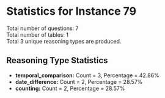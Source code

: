 # Statistics for Instance 79<br/>
Total number of questions: 7<br/>
Total number of tables: 1<br/>
Total 3 unique reasoning types are produced.<br/>
## Reasoning Type Statistics<br/>
- **temporal_comparison:** Count = 3, Percentage = 42.86%<br/>
- **date_difference:** Count = 2, Percentage = 28.57%<br/>
- **counting:** Count = 2, Percentage = 28.57%<br/>
